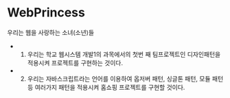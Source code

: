 # WebPrincess
우리는 웹을 사랑하는 소녀(소년)들

* 1. 우리는 학교 웹시스템 개발1의 과목에서의 첫번 째 팀프로젝트인 디자인패턴을 적용시켜 프로젝트를 구현하는 것이다.
* 2. 우리는 자바스크립트라는 언어를 이용하여 옵저버 패턴, 싱글톤 패턴, 모듈 패턴 등 여러가지 패턴을 적용시켜 홈쇼핑 프로젝트를 구현할 것이다.


